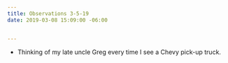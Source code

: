 ```yaml
---
title: Observations 3-5-19
date: 2019-03-08 15:09:00 -06:00


---
```


- Thinking of my late uncle Greg every time I see a Chevy pick-up truck.